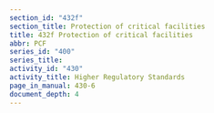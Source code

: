 ```yaml
---
section_id: "432f"
section_title: Protection of critical facilities
title: 432f Protection of critical facilities
abbr: PCF
series_id: "400"
series_title: 
activity_id: "430"
activity_title: Higher Regulatory Standards
page_in_manual: 430-6
document_depth: 4
---
```


